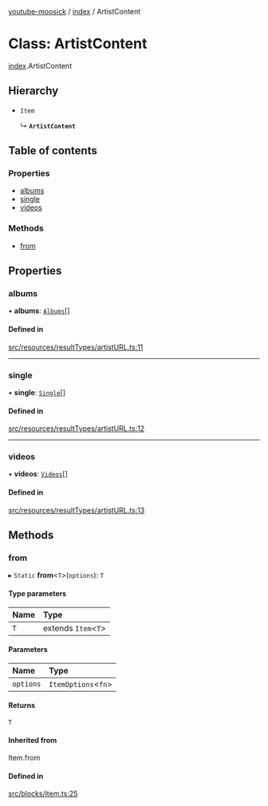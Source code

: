 [youtube-moosick](../README.md) / [index](../modules/index.md) / ArtistContent

# Class: ArtistContent

[index](../modules/index.md).ArtistContent

## Hierarchy

- `Item`

  ↳ **`ArtistContent`**

## Table of contents

### Properties

- [albums](index.ArtistContent.md#albums)
- [single](index.ArtistContent.md#single)
- [videos](index.ArtistContent.md#videos)

### Methods

- [from](index.ArtistContent.md#from)

## Properties

### albums

• **albums**: [`Albums`](index.Albums.md)[]

#### Defined in

[src/resources/resultTypes/artistURL.ts:11](https://github.com/EvasiveXkiller/youtube-moosick/blob/704cacd/src/resources/resultTypes/artistURL.ts#L11)

___

### single

• **single**: [`Single`](index.Single.md)[]

#### Defined in

[src/resources/resultTypes/artistURL.ts:12](https://github.com/EvasiveXkiller/youtube-moosick/blob/704cacd/src/resources/resultTypes/artistURL.ts#L12)

___

### videos

• **videos**: [`Videos`](index.Videos.md)[]

#### Defined in

[src/resources/resultTypes/artistURL.ts:13](https://github.com/EvasiveXkiller/youtube-moosick/blob/704cacd/src/resources/resultTypes/artistURL.ts#L13)

## Methods

### from

▸ `Static` **from**<`T`\>(`options`): `T`

#### Type parameters

| Name | Type |
| :------ | :------ |
| `T` | extends `Item`<`T`\> |

#### Parameters

| Name | Type |
| :------ | :------ |
| `options` | `ItemOptions`<`fn`\> |

#### Returns

`T`

#### Inherited from

Item.from

#### Defined in

[src/blocks/item.ts:25](https://github.com/EvasiveXkiller/youtube-moosick/blob/704cacd/src/blocks/item.ts#L25)
